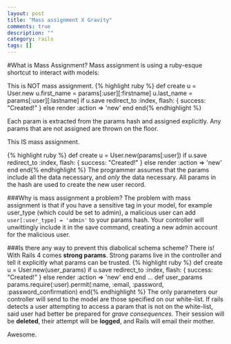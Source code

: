 ```yaml
---
layout: post
title: "Mass assignment X Gravity"
comments: true
description: ""
category: rails
tags: []
---
```


#What is Mass Assignment?
Mass assignment is using a ruby-esque shortcut to interact with models:

This is NOT mass assignment.
{% highlight ruby %}
def create
  u = User.new
  u.first_name = params[:user][:firstname]
  u.last_name = params[:user][:lastname]
  if u.save
    redirect_to :index, flash: { success: "Created!" }
  else
    render :action => 'new'
  end
end{% endhighlight %}

Each param is extracted from the params hash and assigned explicitly. Any params that are not assigned are thrown on the floor.

This IS mass assignment.

{% highlight ruby %}
def create
  u = User.new(params[:user])
  if u.save
    redirect_to :index, flash: { success: "Created!" }
  else
    render :action => 'new'
  end
end{% endhighlight %}
The programmer assumes that the params include all the data necessary, and _only_ the data necessary. All params in the hash are used to create the new user record.

###Why is mass assignment a problem?
The problem with mass assignment is that if you have a sensitive tag in your model, for example user_type (which could be set to admin), a malicious user can add `user[:user_type] = 'admin'` to your params hash. Your controller will unwittingly include it in the save command, creating a new admin account for the  malicious user.

###Is there any way to prevent this diabolical schema scheme?
There is! With Rails 4 comes **strong params**.
Strong params live in the controller and tell it explicitly what params can be trusted.
{% highlight ruby %}
def create
  u = User.new(user_params)
  if u.save
    redirect_to :index, flash: { success: "Created!" }
  else
    render :action => 'new'
  end
end
...
def user_params
  params.require(:user).permit(:name, :email, :password, :password_confirmation)
end{% endhighlight %}
The only parameters our controller will send to the model are those specified on our white-list. If rails detects a user attempting to access a param that is not on the white-list, said user had better be prepared for _grave consequences_. Their session will be **deleted**, their attempt will be **logged**, and Rails will email their mother.

Awesome.